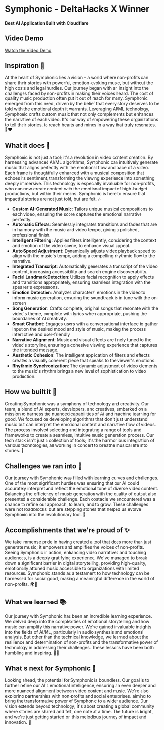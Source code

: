 # Symphonic - DeltaHacks X Winner
#### Best AI Application Built with Cloudflare

## Video Demo
[Watch the Video Demo](https://youtu.be/G6dtxx9pCsM)


## Inspiration 🌟

At the heart of Symphonic lies a vision – a world where non-profits can share their stories with powerful, emotion-evoking music, but without the high costs and legal hurdles. Our journey began with an insight into the challenges faced by non-profits in making their voices heard. The cost of quality music production often put it out of reach for many. Symphonic emerged from this need, driven by the belief that every story deserves to be told with the emotional depth it warrants. Leveraging AI/ML technology, Symphonic crafts custom music that not only complements but enhances the narrative of each video. It's our way of empowering these organizations to tell their stories, to reach hearts and minds in a way that truly resonates. 🎵❤️


## What it does 🚀

Symphonic is not just a tool; it's a revolution in video content creation. By harnessing advanced AI/ML algorithms, Symphonic can intuitively generate music that aligns perfectly with the emotional flow and pace of a video. Each frame is thoughtfully enhanced with a musical composition that echoes its sentiment, transforming the viewing experience into something deeply immersive. This technology is especially invaluable for non-profits, who can now create content with the emotional impact of high-budget productions, but within their means. Symphonic is here to ensure that impactful stories are not just told, but are felt. 🎶

- **Custom AI-Generated Music**: Tailors unique musical compositions to each video, ensuring the score captures the emotional narrative perfectly.
- **Automatic Effects**: Seamlessly integrates transitions and fades that are in harmony with the music and video tempo, giving a polished, professional finish.
- **Intelligent Filtering**: Applies filters intelligently, considering the context and emotion of the video scene, to enhance visual appeal.
- **Auto Speed Adjustment**: Dynamically adjusts video playback speed to align with the music's tempo, adding a compelling rhythmic flow to the narrative.
- **Integrated Transcript**: Automatically generates a transcript of the video content, increasing accessibility and search engine discoverability.
- **Facial Landmark Detection**: Utilizes facial recognition to apply effects and transitions appropriately, ensuring seamless integration with the speaker's expressions.
- **Emotion Detection**: Analyzes characters' emotions in the video to inform music generation, ensuring the soundtrack is in tune with the on-screen
- **Song Generation**: Crafts complete, original songs that resonate with the video's theme, complete with lyrics when appropriate, pushing the boundaries of AI creativity.
- **Smart Chatbot**: Engages users with a conversational interface to gather input on the desired mood and style of music, making the process interactive and user-friendly.
- **Narrative Alignment**: Music and visual effects are finely tuned to the video's storyline, ensuring a cohesive viewing experience that captures the intended message.
- **Aesthetic Cohesion**: The intelligent application of filters and effects creates a visually coherent piece that speaks to the viewer's emotions.
- **Rhythmic Synchronization**: The dynamic adjustment of video elements to the music's rhythm brings a new level of sophistication to video production.


## How we built it 🔧

Creating Symphonic was a symphony of technology and creativity. Our team, a blend of AI experts, developers, and creatives, embarked on a mission to harness the nuanced capabilities of AI and machine learning for good. We focused on developing algorithms that don't just understand music but can interpret the emotional context and narrative flow of videos. The process involved selecting and integrating a range of tools and frameworks to create a seamless, intuitive music generation process. Our tech stack isn't just a collection of tools; it's the harmonious integration of various technologies, all working in concert to breathe musical life into stories. 🎹


## Challenges we ran into 🚧

Our journey with Symphonic was filled with learning curves and challenges. One of the most significant hurdles was ensuring that our AI could accurately interpret and reflect the emotional tone of diverse video content. Balancing the efficiency of music generation with the quality of output also presented a considerable challenge. Each obstacle we encountered was a chance to refine our approach, to learn, and to grow. These challenges were not roadblocks, but are stepping stones that helped us evolve Symphonic into the revolutionary tool. 🚀


## Accomplishments that we're proud of ✨

We take immense pride in having created a tool that does more than just generate music; it empowers and amplifies the voices of non-profits. Seeing Symphonic in action, enhancing video narratives and touching audiences, is a deeply gratifying experience. We've managed to break down a significant barrier in digital storytelling, providing high-quality, emotionally attuned music accessible to organizations with limited resources. Symphonic stands as a testament to how technology can be harnessed for social good, making a meaningful difference in the world of non-profits. 🌍🎉


## What we learned 📚

Our journey with Symphonic has been an incredible learning experience. We delved deep into the complexities of emotional storytelling and how music can amplify this narrative power. We've gained invaluable insights into the fields of AI/ML, particularly in audio synthesis and emotional analysis. But other than the technical knowledge, we learned about the resilience and determination of non-profits and the transformative power of technology in addressing their challenges. These lessons have been both humbling and inspiring. 📖💡


## What's next for Symphonic 🌈

Looking ahead, the potential for Symphonic is boundless. Our goal is to further refine our AI's emotional intelligence, ensuring an even deeper and more nuanced alignment between video content and music. We're also exploring partnerships with non-profits and social enterprises, aiming to bring the transformative power of Symphonic to a wider audience. Our vision extends beyond technology; it's about creating a global community where stories are shared and felt, one note at a time. The future is bright, and we're just getting started on this melodious journey of impact and innovation. 🚀
